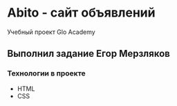 # Abito - сайт объявлений
Учебный проект Glo Academy 

## Выполнил задание Егор Мерзляков

### Технологии в проекте
- HTML
- CSS
